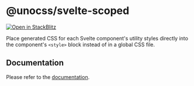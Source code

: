 # @unocss/svelte-scoped

[![Open in StackBlitz](https://developer.stackblitz.com/img/open_in_stackblitz_small.svg)](https://stackblitz.com/fork/github/unocss/unocss/tree/main/examples/sveltekit-scoped)

Place generated CSS for each Svelte component's utility styles directly into the component's `<style>` block instead of in a global CSS file. 

## Documentation

Please refer to the [documentation](https://unocss.dev/integrations/svelte-scoped).
